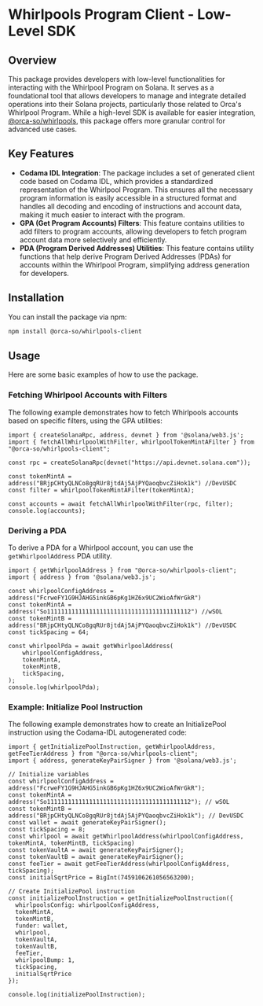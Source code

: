 # Whirlpools Program Client - Low-Level SDK

## Overview
This package provides developers with low-level functionalities for interacting with the Whirlpool Program on Solana. It serves as a foundational tool that allows developers to manage and integrate detailed operations into their Solana projects, particularly those related to Orca's Whirlpool Program. While a high-level SDK is available for easier integration, [@orca-so/whirlpools](https://www.npmjs.com/package/@orca-so/whirlpools), this package offers more granular control for advanced use cases.

## Key Features
- **Codama IDL Integration**: The package includes a set of generated client code based on Codama IDL, which provides a standardized representation of the Whirlpool Program. This ensures all the necessary program information is easily accessible in a structured format and handles all decoding and encoding of instructions and account data, making it much easier to interact with the program.
- **GPA (Get Program Accounts) Filters**: This feature contains utilities to add filters to program accounts, allowing developers to fetch program account data more selectively and efficiently.
- **PDA (Program Derived Addresses) Utilities**: This feature contains utility functions that help derive Program Derived Addresses (PDAs) for accounts within the Whirlpool Program, simplifying address generation for developers.

## Installation
You can install the package via npm:

```bash
npm install @orca-so/whirlpools-client
```

## Usage
Here are some basic examples of how to use the package.

### Fetching Whirlpool Accounts with Filters
The following example demonstrates how to fetch Whirlpools accounts based on specific filters, using the GPA utilities:

```tsx
import { createSolanaRpc, address, devnet } from '@solana/web3.js';
import { fetchAllWhirlpoolWithFilter, whirlpoolTokenMintAFilter } from "@orca-so/whirlpools-client";

const rpc = createSolanaRpc(devnet("https://api.devnet.solana.com"));

const tokenMintA = address("BRjpCHtyQLNCo8gqRUr8jtdAj5AjPYQaoqbvcZiHok1k") //DevUSDC
const filter = whirlpoolTokenMintAFilter(tokenMintA);

const accounts = await fetchAllWhirlpoolWithFilter(rpc, filter);
console.log(accounts);
```

### Deriving a PDA
To derive a PDA for a Whirlpool account, you can use the `getWhirlpoolAddress` PDA utility.
```tsx
import { getWhirlpoolAddress } from "@orca-so/whirlpools-client";
import { address } from '@solana/web3.js';

const whirlpoolConfigAddress = address("FcrweFY1G9HJAHG5inkGB6pKg1HZ6x9UC2WioAfWrGkR")
const tokenMintA = address("So11111111111111111111111111111111111111112") //wSOL
const tokenMintB = address("BRjpCHtyQLNCo8gqRUr8jtdAj5AjPYQaoqbvcZiHok1k") //DevUSDC
const tickSpacing = 64;

const whirlpoolPda = await getWhirlpoolAddress(
    whirlpoolConfigAddress,
    tokenMintA,
    tokenMintB,
    tickSpacing,
);
console.log(whirlpoolPda);
```

### Example: Initialize Pool Instruction
The following example demonstrates how to create an InitializePool instruction using the Codama-IDL autogenerated code:

```tsx
import { getInitializePoolInstruction, getWhirlpoolAddress, getFeeTierAddress } from "@orca-so/whirlpools-client";
import { address, generateKeyPairSigner } from '@solana/web3.js';

// Initialize variables
const whirlpoolConfigAddress = address("FcrweFY1G9HJAHG5inkGB6pKg1HZ6x9UC2WioAfWrGkR");
const tokenMintA = address("So11111111111111111111111111111111111111112"); // wSOL
const tokenMintB = address("BRjpCHtyQLNCo8gqRUr8jtdAj5AjPYQaoqbvcZiHok1k"); // DevUSDC
const wallet = await generateKeyPairSigner();
const tickSpacing = 8;
const whirlpool = await getWhirlpoolAddress(whirlpoolConfigAddress, tokenMintA, tokenMintB, tickSpacing)
const tokenVaultA = await generateKeyPairSigner();
const tokenVaultB = await generateKeyPairSigner();
const feeTier = await getFeeTierAddress(whirlpoolConfigAddress, tickSpacing);
const initialSqrtPrice = BigInt(7459106261056563200);

// Create InitializePool instruction
const initializePoolInstruction = getInitializePoolInstruction({
  whirlpoolsConfig: whirlpoolConfigAddress,
  tokenMintA,
  tokenMintB,
  funder: wallet,
  whirlpool, 
  tokenVaultA,
  tokenVaultB,
  feeTier,
  whirlpoolBump: 1,
  tickSpacing,
  initialSqrtPrice
});

console.log(initializePoolInstruction);
```